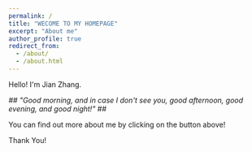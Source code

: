 ```yaml
---
permalink: /
title: "WECOME TO MY HOMEPAGE"
excerpt: "About me"
author_profile: true
redirect_from:
  - /about/
  - /about.html
---
```

Hello! I'm Jian Zhang.     




*## "Good morning, and in case I don't see you, good afternoon, good evening, and good night!" ##*               


You can find out more about me by clicking on the button above!            

Thank You!

